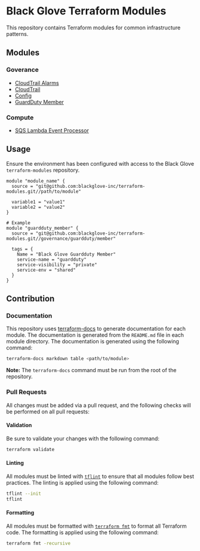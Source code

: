 # Black Glove Terraform Modules

This repository contains Terraform modules for common infrastructure patterns.

## Modules

### Goverance

- [CloudTrail Alarms](./governance/cloudtrail-alarms/README.md)
- [CloudTrail](./governance/cloudtrail/README.md)
- [Config](./governance/config/README.md)
- [GuardDuty Member](./governance/guardduty/member/README.md)

### Compute

- [SQS Lambda Event Processor](./compute/sqs-lambda-event-processor/README.md)

## Usage

Ensure the environment has been configured with access to the Black Glove `terraform-modules` repository.

```hcl
module "module_name" {
  source = "git@github.com:blackglove-inc/terraform-modules.git//path/to/module"
  
  variable1 = "value1"
  variable2 = "value2"
}

# Example
module "guardduty_member" {
  source = "git@github.com:blackglove-inc/terraform-modules.git//governance/guardduty/member"

  tags = {
    Name = "Black Glove Guardduty Member"
    service-name = "guardduty"
    service-visibility = "private"
    service-env = "shared"
  }
}
```

## Contribution

### Documentation

This repository uses [terraform-docs](https://terraform-docs.io/user-guide/introduction/) to generate documentation for each module.  The documentation is generated from the `README.md` file in each module directory.  The documentation is generated using the following command:

```bash
terraform-docs markdown table <path/to/module>
```

**Note:** The `terraform-docs` command must be run from the root of the repository.

### Pull Requests

All changes must be added via a pull request, and the following checks will be performed on all pull requests:

#### Validation

Be sure to validate your changes with the following command:

```bash
terraform validate
```

#### Linting

All modules must be linted with [`tflint`](https://github.com/terraform-linters/tflint) to ensure that all modules follow best practices.  The linting is applied using the following command:

```bash
tflint --init
tflint
```

#### Formatting

All modules must be formatted with [`terraform fmt`](https://www.terraform.io/docs/commands/fmt.html) to format all Terraform code.  The formatting is applied using the following command:

```bash
terraform fmt -recursive
```
